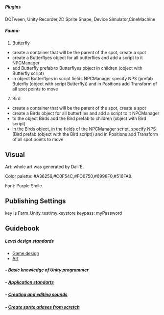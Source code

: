 ﻿##### Plugins

DOTween, Unity Recorder,2D Sprite Shape, Device Simulator,CineMachine

##### Fauna:
1. Butterfly
- create a container that will be the parent of the spot, create a spot
- create a Butterflyes object for all butterflies and add a script to it NPCManager
- add Butterfly prefab to Butterflyes object in children (object with Butterfly script)
- in object Butterflyes in script fields NPCManager specify NPS (prefab Buterfly (object with script Butterfly)) and in Positions add Transform of all spot points to move

2. Bird
- create a container that will be the parent of the spot, create a spot
- create a Birds object for all butterflies and add a script to it NPCManager
- to the object Birds add the Bird prefab to children (object with Bird script)
- in the Birds object, in the fields of the NPCManager script, specify NPS (Bird prefab (object with the Bird script)) and in Positions add Transform of all spot points to move

## Visual

Art: whole art was generated by Dall'E.

Color palette: #A36256,#C0F54C,#FO6750,#6998F0,#516FA8.

Font: Purple Smile

## Publishing Settings

key is Farm_Unity_test/my.keystore keypass: myPassword

## Guidebook

##### Level design standards
- [Game design](https://mobidictum.biz/how-to-set-up-5-key-parameters/)
- [Art](https://gameanalytics.com/blog/voodoo-art-manual-make-effective-game-art-hyper-casual/)

##### - [Basic knowledge of Unity programmer](https://gitea.b4a0.site/dev0/Instruction/src/branch/main/Readme_Content/UnityTerms.md)
##### - [Application standarts](https://gitea.b4a0.site/dev0/Instruction/src/branch/main/Readme_Content/ApplicationStandarts.md)
##### - [Creating and editing sounds](https://gitea.b4a0.site/dev0/Instruction/src/branch/main/Readme_Content/SoundCreation.md)
##### - [Create sprite atlases from scretch](https://gitea.b4a0.site/dev0/Instruction/src/branch/main/Readme_Content/SpriteAtlassGeneration.md)